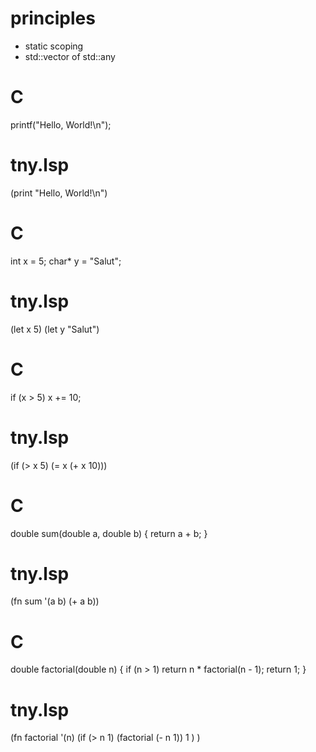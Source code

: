 # principles
- static scoping
- std::vector of std::any


# C
printf("Hello, World!\n");

# tny.lsp
(print "Hello, World!\n")


# C
int x = 5;
char* y = "Salut";

# tny.lsp
(let x 5)
(let y "Salut")


# C
if (x > 5) x += 10;

# tny.lsp
(if (> x 5) (= x (+ x 10)))


# C
double sum(double a, double b) {
    return a + b;
}

# tny.lsp
(fn sum '(a b) (+ a b))


# C
double factorial(double n) {
    if (n > 1) return n * factorial(n - 1);
    return 1;
}

# tny.lsp
(fn factorial '(n)
    (if (> n 1)
        (factorial (- n 1))
        1
    )
)